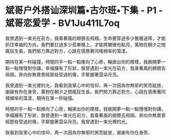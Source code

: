 # 斌哥户外搭讪深圳篇•古尔班•下集 - P1 - 斌哥恋爱学 - BV1Ju411L7oq

我曾遇到一束光在前方，我乘著風的翅膀去飛翔，生命要穿過多少層層迷障，才能抓住幸福的方向，我們要扛過多少孤單晚上，才能將闌珊也點亮，萬物在朝夕之間瘋狂生長，我們努力靠近對方，心跳在感應著同樣頻率的蕩漾。

期待在某一秒碰撞，時間的手一點一點推向了心房，輪廓出你的模樣，我敞開夢一點一點慢慢對你講，幸福擁有了形狀，我曾遇到一束光在前方，我乘著風的翅膀去飛翔，奔向你無畏曾經那些受過的傷，手緊握著雲朵月亮。

我曾遇到一束光裡的光，我看到我掌心中的信仰，再一次因為你無邪的笑而綻放，謝謝有你在身旁，萬物在朝夕之間瘋狂生長，我們努力靠近對方，心跳在感應著同樣頻率的蕩漾，期待在某一秒碰撞。

時間的手一點一點推向了心房，輪廓出你的模樣，我敞開夢一點一點慢慢對你講，幸福擁有了形狀，我曾遇到一束光在前方，我乘著風的翅膀去飛翔，奔向你無畏曾經那些受過的傷，手緊握著雲朵月亮，我曾遇到一束光裡的光。

我看到我掌心中的信仰，再一次因為你無邪的笑而綻放，謝謝有你在身旁。